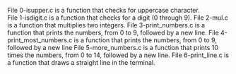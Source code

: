 File 0-isupper.c is a function that checks for uppercase character.  
File 1-isdigit.c is a function that checks for a digit (0 through 9).
File 2-mul.c is a function that multiplies two integers.
File 3-print_numbers.c is a function that prints the numbers, from 0 to 9, followed by a new line.
File 4-print_most_numbers.c is a function that prints the numbers, from 0 to 9, followed by a new line
File 5-more_numbers.c is a function that prints 10 times the numbers, from 0 to 14, followed by a new line.
File 6-print_line.c is a function that draws a straight line in the terminal.